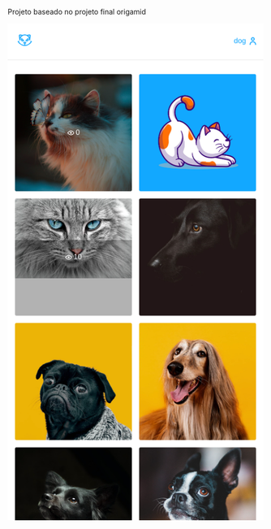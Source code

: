 Projeto baseado no projeto final origamid

![alt text](https://github.com/josoelvieira/origamid-projeto-final-CatsLove/blob/master/src/Assets/screencapture-localhost-3000-2022-08-07-18_09_00.png)

